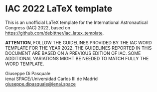 # IAC 2022 LaTeX template

This is an unofficial LaTeX template for the International
Astronautical Congress (IAC) 2022, based on https://github.com/debittner/iac_latex_template.

**ATTENTION**, FOLLOW THE GUIDELINES PROVIDED BY THE IAC WORD TEMPLATE FOR THE YEAR 2022.
THE GUIDELINES REPORTED IN THIS DOCUMENT ARE BASED ON A PREVIOUS EDITION OF IAC.
SOME ADDITIONAL VARIATIONS MIGHT BE NEEDED TO MATCH FULLY THE WORD TEMPLATE.

Giuseppe Di Pasquale \
ienai SPACE/Universidad Carlos III de Madrid \
giuseppe.dipasquale@ienai.space
